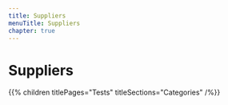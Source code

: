 ```yaml
---
title: Suppliers
menuTitle: Suppliers
chapter: true
---
```


# Suppliers

{{% children titlePages="Tests" titleSections="Categories" /%}}
